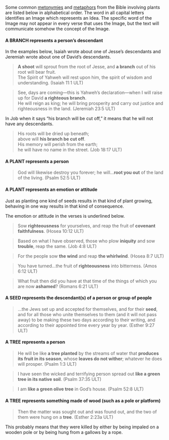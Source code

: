 Some common [metonymies](../figs-metonymy/01.md) and [metaphors](../figs-metaphor/01.md) from the Bible involving plants are listed below in alphabetical order. The word in all capital letters identifies an Image which represents an Idea. The specific word of the Image may not appear in every verse that uses the Image, but the text will communicate somehow the concept of the Image.  


#### A BRANCH represents a person’s descendant

In the examples below, Isaiah wrote about one of Jesse’s descendants and Jeremiah wrote about one of David’s descendants.
> **A shoot** will sprout from the root of Jesse, and **a branch** out of his root will bear fruit.  
> The Spirit of Yahweh will rest upon him, the spirit of wisdom and understanding. (Isaiah 11:1 ULT)
  
> See, days are coming—this is Yahweh’s declaration—when I will raise up for David **a righteous branch**.  
> He will reign as king; he will bring prosperity and carry out justice and righteousness in the land. (Jeremiah 23:5 ULT)

In Job when it says “his branch will be cut off,” it means that he will not have any descendants.

> His roots will be dried up beneath;  
> above will **his branch be cut off**.  
> His memory will perish from the earth;  
> he will have no name in the street. (Job 18:17 ULT)


#### A PLANT represents a person

> God will likewise destroy you forever; he will…**root you out** of the land of the living. (Psalm 52:5 ULT)


#### A PLANT represents an emotion or attitude

Just as planting one kind of seeds results in that kind of plant growing, behaving in one way results in that kind of consequence.

The emotion or attitude in the verses is underlined below.
> Sow **righteousness** for yourselves, and reap the fruit of **covenant faithfulness**. (Hosea 10:12 ULT)
  
> Based on what I have observed, those who plow **iniquity** and sow **trouble**, reap the same. (Job 4:8 ULT) 
  
> For the people sow **the wind** and reap **the whirlwind**. (Hosea 8:7 ULT)
  
> You have turned…the fruit of **righteousness** into bitterness. (Amos 6:12 ULT) 
  
> What fruit then did you have at that time of the things of which you are now **ashamed**? (Romans 6:21 ULT)

#### A SEED represents the descendant(s) of a person or group of people

> …the Jews set up and accepted for themselves, and for their **seed**, and for all those who unite themselves to them (and it will not pass away) to be making these two days according to their writing, and according to their appointed time every year by year.  (Esther 9:27 ULT)

#### A TREE represents a person

> He will be like **a tree planted** by the streams of water that **produces its fruit in its season**, whose **leaves do not wither**; whatever he does will prosper. (Psalm 1:3 ULT)
  
> I have seen the wicked and terrifying person spread out **like a green tree in its native soil**. (Psalm 37:35 ULT) 
  
> I am **like a green olive tree** in God’s house. (Psalm 52:8 ULT)


#### A TREE represents something made of wood (such as a pole or platform)

> Then the matter was sought out and was found out, and the two of them were hung on a **tree**. (Esther 2:23a ULT)

This probably means that they were killed by either by being impaled on a wooden pole or by being hung from a gallows by a rope.